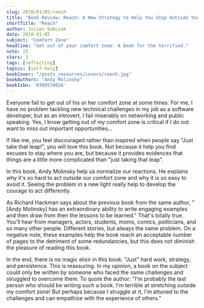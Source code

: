 ```yaml
---
slug: 2018/01/05/reach
title: "Book Review: Reach: A New Strategy to Help You Step Outside Your Comfort Zone, Rise to the Challenge and Build Confidence"
shortTitle: "Reach"
author: Julien Sobczak
date: 2018-01-05
subject: "Comfort Zone"
headline: "Get out of your comfort zone: A book for the terrified."
note: 15
stars: 3
tags: [reflecting]
topics: [self-help]
bookCover: "/posts_resources/covers/reach.jpg"
bookAuthors: "Andy Molinsky"
bookIsbn: '0399574026'
---
```



Everyone fail to get out of his or her comfort zone at some times. For me, I have no problem tackling new technical challenges in my job as a software developer, but as an introvert, I fail miserably on networking and public speaking. Yes, I know getting out of my comfort zone is critical if I do not want to miss out important opportunities...

If like me, you feel discouraged rather than inspired when people say "Just take that leap!", you will love this book. Not because it help you find excuses to stay where you are, but because it provides evidences that things are a little more complicated than "just taking that leap".

In this book, Andy Molinsky help us normalize our reactions. He explains why it's so hard to act outside our comfort zone and why it is so easy to avoid it. Seeing the problem in a new light really help to develop the courage to act differently.

As Richard Hackman says about the previous book from the same author, "[Andy Molinsky] has an extraordinary ability to write engaging examples and then draw from then the lessons to be learned." That's totally true. You'll hear from managers, actors, students, moms, comics, politicians, and so many other people. Different stories, but always the same problem. On a negative note, these examples help the book reach an acceptable number of pages to the detriment of some redundancies, but this does not diminish the pleasure of reading this book.

In the end, there is no magic elixir in this book. "Just" hard work, strategy, and persistence. This is reassuring. In my opinion, a book on the subject could only be written by someone who faced the same challenges and struggled to overcome them. To quote the author: "I'm probably the last person who should be writing such a book. I'm terrible at stretching outside my comfort zone! But perhaps because I struggle at it, I'm attuned to the challenges and can empathize with the experience of others."

